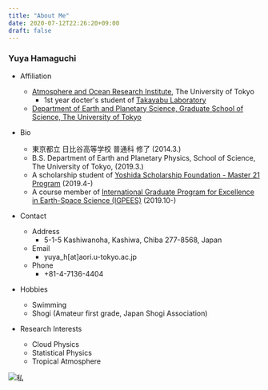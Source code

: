 ```yaml
---
title: "About Me"
date: 2020-07-12T22:26:20+09:00
draft: false
---
```


### Yuya Hamaguchi

- Affiliation
  - [Atmosphere and Ocean Research Institute](http://www.aori.u-tokyo.ac.jp), The University of Tokyo
      - 1st year docter's student of [Takayabu Laboratory](https://ccsr.aori.u-tokyo.ac.jp/~takayabu/index-j.html)
  - [Department of Earth and Planetary Science,
Graduate School of Science,
The University of Tokyo](http://www.eps.s.u-tokyo.ac.jp/index-en.html)

 - Bio
   -  東京都立 日比谷高等学校 普通科 修了 (2014.3.)
   - B.S. Department of Earth and Planetary Physics, School of Science, The University of Tokyo, (2019.3.)
   - A scholarship student of [Yoshida Scholarship Foundation - Master 21 Program](https://www.ysf.or.jp/englishpage/index.html) (2019.4-)
   - A course member of [International Graduate Program for Excellence in Earth-Space Science (IGPEES)](https://igpees79.webnode.jp/#) (2019.10-)

 - Contact
   - Address
        - 5-1-5 Kashiwanoha, Kashiwa, Chiba 277-8568, Japan
        <!--- Kashiwa Research Complex, Room 310-->
   - Email
        - yuya_h[at]aori.u-tokyo.ac.jp
   - Phone
        - +81-4-7136-4404

- Hobbies
  - Swimming
  - Shogi (Amateur first grade, Japan Shogi Association)

- Research Interests
  - Cloud Physics
  - Statistical Physics
  - Tropical Atmosphere

![私](/images/site-image.jpeg)
